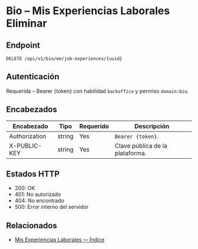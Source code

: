 # Bio – Mis Experiencias Laborales Eliminar

## Endpoint

```
DELETE /api/v1/bio/me/job-experiences/{uuid}
```

## Autenticación

Requerida – Bearer {token} con habilidad `backoffice` y permiso `domain:bio`.

## Encabezados

| Encabezado           | Tipo   | Requerido | Descripción |
| ---------------- | ------ | -------- | ----------- |
| Authorization    | string | Yes      | `Bearer {token}`. |
| X-PUBLIC-KEY     | string | Yes      | Clave pública de la plataforma. |

## Estados HTTP

- 200: OK
- 401: No autorizado
- 404: No encontrado
- 500: Error interno del servidor

## Relacionados

- [Mis Experiencias Laborales — Índice](MyJobExperiencesÍndice.md)
